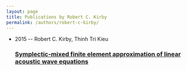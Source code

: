 ```yaml
---
layout: page
title: Publications by Robert C. Kirby
permalink: /authors/robert-c-kirby/
---
```


<ul class="post-list">
<li><span class='post-meta'>2015 -- Robert C. Kirby, Thinh Tri Kieu</span><h3><a class='post-link' href='../../symplectic-mixed-finite-element-approximation-of-linear-acoustic-wave-equations'>Symplectic-mixed finite element approximation of linear acoustic wave equations</a></h3></li>

</ul>
